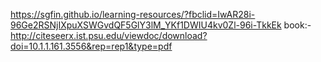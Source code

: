 https://sgfin.github.io/learning-resources/?fbclid=IwAR28i-96Ge2RSNjIXpuXSWGvdQF5GlY3lM_YKf1DWIU4kv0Zl-96i-TkkEk
book:-
http://citeseerx.ist.psu.edu/viewdoc/download?doi=10.1.1.161.3556&rep=rep1&type=pdf
